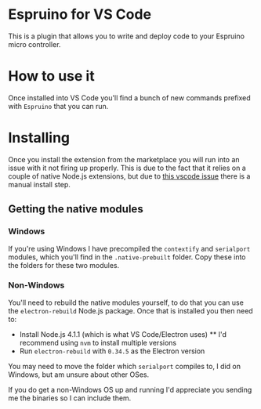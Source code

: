 # Espruino for VS Code

This is a plugin that allows you to write and deploy code to your Espruino micro controller.

# How to use it

Once installed into VS Code you'll find a bunch of new commands prefixed with `Espruino` that you can run.

# Installing

Once you install the extension from the marketplace you will run into an issue with it not firing up properly. This is due to the fact that it relies on a couple of native Node.js extensions, but due to [this vscode issue](https://github.com/Microsoft/vscode/issues/658) there is a manual install step.

## Getting the native modules

### Windows

If you're using Windows I have precompiled the `contextify` and `serialport` modules, which you'll find in the `.native-prebuilt` folder. Copy these into the folders for these two modules.

### Non-Windows

You'll need to rebuild the native modules yourself, to do that you can use the `electron-rebuild` Node.js package. Once that is installed you then need to:

* Install Node.js 4.1.1 (which is what VS Code/Electron uses)
** I'd recommend using `nvm` to install multiple versions
* Run `electron-rebuild` with `0.34.5` as the Electron version

You may need to move the folder which `serialport` compiles to, I did on Windows, but am unsure about other OSes.

If you do get a non-Windows OS up and running I'd appreciate you sending me the binaries so I can include them.
